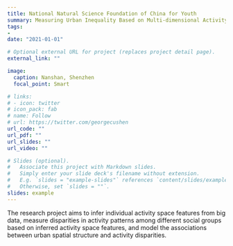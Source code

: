 ```yaml
---
title: National Natural Science Foundation of China for Youth 
summary: Measuring Urban Inequality Based on Multi-dimensional Activity Space.
tags:
- 
date: "2021-01-01"

# Optional external URL for project (replaces project detail page).
external_link: ""

image:
  caption: Nanshan, Shenzhen
  focal_point: Smart

# links:
# - icon: twitter
# icon_pack: fab
# name: Follow
# url: https://twitter.com/georgecushen
url_code: ""
url_pdf: ""
url_slides: ""
url_video: ""

# Slides (optional).
#   Associate this project with Markdown slides.
#   Simply enter your slide deck's filename without extension.
#   E.g. `slides = "example-slides"` references `content/slides/example-slides.md`.
#   Otherwise, set `slides = ""`.
slides: example
---
```


The research project aims to infer individual activity space features from big data, measure disparities in activity patterns among different social groups based on inferred activity space features, and model the associations between urban spatial structure and activity disparities.
